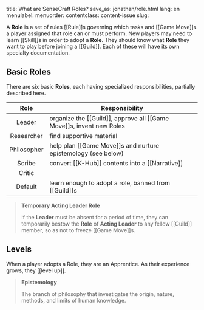 title: What are SenseCraft Roles?
save_as: jonathan/role.html
lang: en
menulabel:
menuorder:
contentclass: content-issue
slug:

A **Role** is a set of rules [[Rule]]s governing which tasks and [[Game Move]]s a player assigned that role can or must perform. New players may need to learn [[Skill]]s in order to adopt a **Role**. They should know what **Role** they want to play before joining a [[Guild]]. Each of these will have its own specialty documentation.

## Basic Roles

There are six basic **Roles**, each having specialized responsibilities, partially described here.

Role | Responsibility
:---: | ---
Leader | organize the [[Guild]], approve all [[Game Move]]s, invent new Roles
Researcher | find supportive material
Philosopher | help plan [[Game Move]]s and nurture epistemology (see below)
Scribe | convert [[K-Hub]] contents into a [[Narrative]]
Critic | 
Default | learn enough to adopt a role, banned from [[Guild]]s

>**Temporary Acting Leader Role**
>
>If the **Leader** must be absent for a period of time, they can temporarily bestow the **Role** of **Acting Leader** to any fellow [[Guild]] member, so as not to freeze [[Game Move]]s.

## Levels
When a player adopts a Role, they are an Apprentice. As their experience grows, they [[level up]].

>**Epistemology**
>
>The branch of philosophy that investigates the origin, nature, methods, and limits of human knowledge.